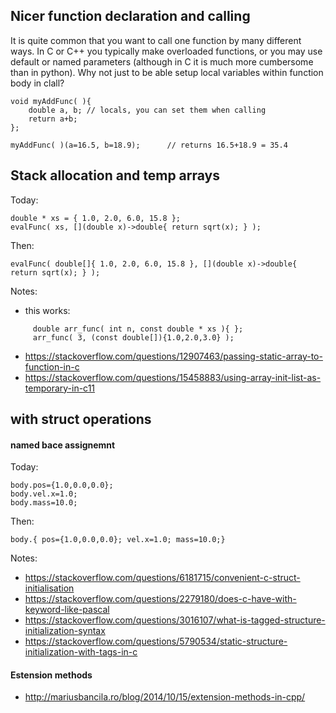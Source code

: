 
## Nicer function declaration and calling

It is quite common that you want to call one function by many different ways. In C or C++ you typically make overloaded functions, or you may use default or named parameters (although in C it is much more cumbersome than in python). Why not just to be able setup local variables within function body in clall?

```
void myAddFunc( ){
	double a, b; // locals, you can set them when calling
	return a+b;
};

myAddFunc( )(a=16.5, b=18.9);      // returns 16.5+18.9 = 35.4

```



## Stack allocation and temp arrays

Today:
```
double * xs = { 1.0, 2.0, 6.0, 15.8 };
evalFunc( xs, [](double x)->double{ return sqrt(x); } );
```
Then:
```
evalFunc( double[]{ 1.0, 2.0, 6.0, 15.8 }, [](double x)->double{ return sqrt(x); } );
```
Notes:

- this works:
```
     double arr_func( int n, const double * xs ){ };
     arr_func( 3, (const double[]){1.0,2.0,3.0} );
```
- https://stackoverflow.com/questions/12907463/passing-static-array-to-function-in-c
- https://stackoverflow.com/questions/15458883/using-array-init-list-as-temporary-in-c11

## with struct operations

#### named bace assignemnt

Today:
```
body.pos={1.0,0.0,0.0};
body.vel.x=1.0;
body.mass=10.0;
```
Then:
```
body.{ pos={1.0,0.0,0.0}; vel.x=1.0; mass=10.0;}
```
Notes:
- https://stackoverflow.com/questions/6181715/convenient-c-struct-initialisation
- https://stackoverflow.com/questions/2279180/does-c-have-with-keyword-like-pascal
- https://stackoverflow.com/questions/3016107/what-is-tagged-structure-initialization-syntax
- https://stackoverflow.com/questions/5790534/static-structure-initialization-with-tags-in-c

#### Estension methods

- http://mariusbancila.ro/blog/2014/10/15/extension-methods-in-cpp/
